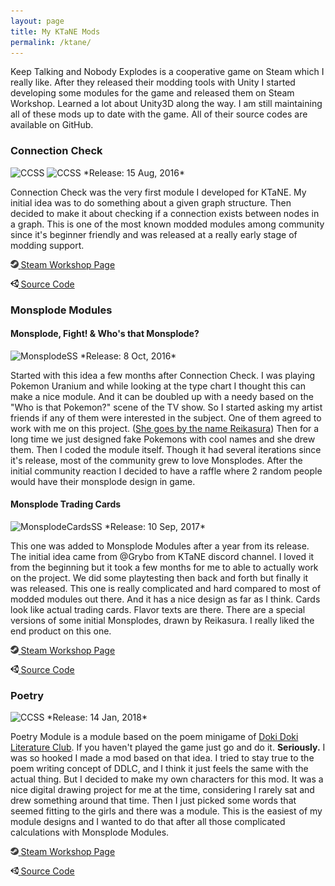 ```yaml
---
layout: page
title: My KTaNE Mods
permalink: /ktane/
---
```


Keep Talking and Nobody Explodes is a cooperative game on Steam which I really like.
After they released their modding tools with Unity I started developing some modules for the game and released them on Steam Workshop.
Learned a lot about Unity3D along the way. I am still maintaining all of these mods up to date with the game. All of their source codes are available on GitHub.

### Connection Check
<img src="https://steamuserimages-a.akamaihd.net/ugc/494654861398167455/5A1098C596F33B50D91E842FFCA344AC9083BCDA/" alt="CCSS" style="height: 16em;"/>
<img src="https://steamuserimages-a.akamaihd.net/ugc/494654861398168415/11C7EC78EFA9E0383DB1FEFFE0E0B3C65306E9FD/" alt="CCSS" style="height: 16em;"/>
*Release: 15 Aug, 2016*

Connection Check was the very first module I developed for KTaNE.
My initial idea was to do something about a given graph structure.
Then decided to make it about checking if a connection exists between nodes in a graph.
This is one of the most known modded modules among community since it's beginner friendly and was released at a really early stage of modding support.

[  <img src="/images/icons/steam.png" alt="Steam Logo" style="height: 0.9em; "/> <span style="font-size: 1em;">Steam Workshop Page</span>](http://steamcommunity.com/sharedfiles/filedetails/?id=744314607)

[  <img src="/images/icons/unity.png" alt="Unity Logo" style="height: 0.9em; "/> <span style="font-size: 1em;">Source Code</span>](https://github.com/bcetin/ConnectionCheck)

### Monsplode Modules

#### Monsplode, Fight! & Who's that Monsplode?

<img src="https://steamuserimages-a.akamaihd.net/ugc/481148341150125671/2F6D1CAFBDD249A25CFE7F48F899CBA9023D05F6/" alt="MonsplodeSS" style="height: 20em; "/>
*Release: 8 Oct, 2016*

Started with this idea a few months after Connection Check.
I was playing Pokemon Uranium and while looking at the type chart I thought this can make a nice module. And it can be doubled up with a needy based on the "Who is that Pokemon?" scene of the TV show.
So I started asking my artist friends if any of them were interested in the subject. One of them agreed to work with me on this project. ([She goes by the name Reikasura](https://kawaiinegi.deviantart.com/)) 
Then for a long time we just designed fake Pokemons with cool names and she drew them. Then I coded the module itself. Though it had several iterations since it's release, most of the community grew to love Monsplodes. After the initial community reaction I decided to have a raffle where 2 random people would have their monsplode design in game.




#### Monsplode Trading Cards

<img src="https://steamuserimages-a.akamaihd.net/ugc/862859183142792993/8031153AF96CBB3CC7E3DC7802E90DD735758882/" alt="MonsplodeCardsSS" style="height: 20em; "/>
*Release: 10 Sep, 2017*

This one was added to Monsplode Modules after a year from its release. The initial idea came from @Grybo from KTaNE discord channel. I loved it from the beginning but it took a few months for me to able to actually work on the project. We did some playtesting then back and forth but finally it was released.
This one is really complicated and hard compared to most of modded modules out there. And it has a nice design as far as I think. Cards look like actual trading cards. Flavor texts are there. There are a special versions of some initial Monsplodes, drawn by Reikasura.  I really liked the end product on this one.


[  <img src="/images/icons/steam.png" alt="Steam Logo" style="height: 0.9em; "/> <span style="font-size: 1em;">Steam Workshop Page</span>](http://steamcommunity.com/sharedfiles/filedetails/?id=777164508)

[  <img src="/images/icons/unity.png" alt="Unity Logo" style="height: 0.9em; "/> <span style="font-size: 1em;">Source Code</span>](https://github.com/bcetin/Monsplode)


### Poetry

<img src="https://steamuserimages-a.akamaihd.net/ugc/942809531470464061/47AFC615DCA408DF879B05AD7E69B51E4C75C0B7/" alt="CCSS" style="height: 20em; "/>
*Release: 14 Jan, 2018*

Poetry Module is a module based on the poem minigame of [Doki Doki Literature Club](ddlc.moe). If you haven't played the game just go and do it. **Seriously.** I was so hooked I made a mod based on that idea.
I tried to stay true to the poem writing concept of DDLC, and I think it just feels the same with the actual thing. But I decided to make my own characters for this mod. It was a nice digital drawing project for me at the time, considering I rarely sat and drew something around that time.
Then I just picked some words that seemed fitting to the girls and there was a module. This is the easiest of my module designs and I wanted to do that after all those complicated calculations with Monsplode Modules.

[  <img src="/images/icons/steam.png" alt="Steam Logo" style="height: 0.9em; "/> <span style="font-size: 1em;">Steam Workshop Page</span>](http://steamcommunity.com/sharedfiles/filedetails/?id=1269387584)

[  <img src="/images/icons/unity.png" alt="Unity Logo" style="height: 0.9em; "/> <span style="font-size: 1em;">Source Code</span>](https://github.com/bcetin/Poetry)
